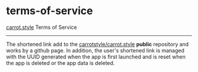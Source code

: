 # terms-of-service

[carrot.style](https://carrot.style) Terms of Service

---

The shortened link add to the [carrotstyle/carrot.style](https://github.com/carrotstyle/carrot.style) **public** repository and works by a github page. In addition, the user's shortened link is managed with the UUID generated when the app is first launched and is reset when the app is deleted or the app data is deleted.
